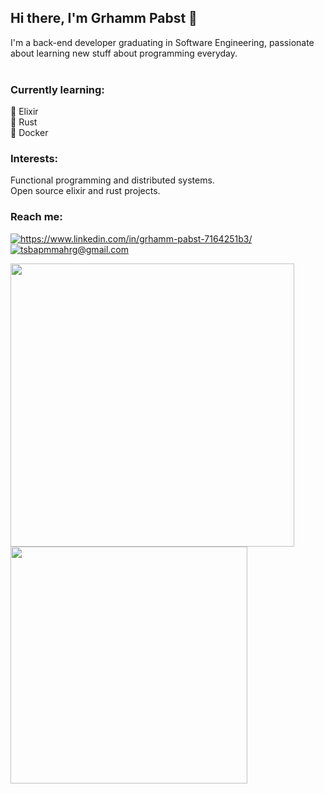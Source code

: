 ## Hi there, I'm Grhamm Pabst 👋

I'm a back-end developer graduating in Software Engineering, passionate about learning new stuff about programming everyday.
<br/>
<br/>

### Currently learning:

🐙 Elixir <br/>
🦀 Rust   <br/>
🐋 Docker <br/>

### Interests:

Functional programming and distributed systems. <br/>
Open source elixir and rust projects. <br/>

### Reach me:
<p align="left">
  <a href="https://www.linkedin.com/in/grhamm-pabst-7164251b3/">
    <img alt="https://www.linkedin.com/in/grhamm-pabst-7164251b3/" src="https://img.shields.io/badge/Grhamm%20Pabst-2c71cd?style=flat&logo=linkedin&logoColor=white" />
  </a>
  <a href="mailto:tsbapmmahrg@gmail.com">
    <img alt="tsbapmmahrg@gmail.com" src="https://img.shields.io/badge/tsbapmmahrg@gmail.com-2c71cd?style=flat&logo=gmail&logoColor=white" />
  </a>
</p>

<p>
<img width="453.5" src="https://github-readme-stats.vercel.app/api?username=grhamm-pabst&bg_color=ffffff13&text_color=fff&border_radius=10&border_color=00000000&show_icons=true" />

  <img width="378.95" src="https://github-readme-stats.vercel.app/api/top-langs/?username=grhamm-pabst&layout=compact&bg_color=ffffff13&text_color=fff&border_radius=10&border_color=00000000" />
  </p>
